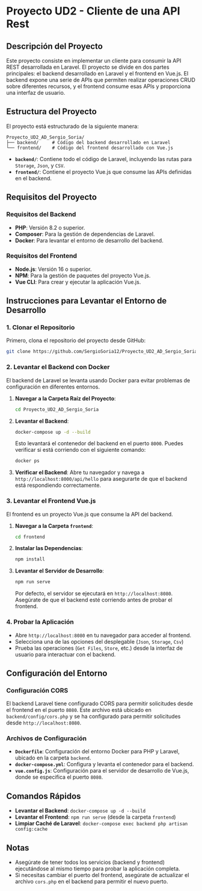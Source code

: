 # Proyecto UD2 - Cliente de una API Rest

## Descripción del Proyecto
Este proyecto consiste en implementar un cliente para consumir la API REST desarrollada en Laravel. El proyecto se divide en dos partes principales: el backend desarrollado en Laravel y el frontend en Vue.js. El backend expone una serie de APIs que permiten realizar operaciones CRUD sobre diferentes recursos, y el frontend consume esas APIs y proporciona una interfaz de usuario.

## Estructura del Proyecto
El proyecto está estructurado de la siguiente manera:

```
Proyecto_UD2_AD_Sergio_Soria/
├── backend/     # Código del backend desarrollado en Laravel
└── frontend/    # Código del frontend desarrollado con Vue.js
```

- **`backend/`**: Contiene todo el código de Laravel, incluyendo las rutas para `Storage`, `Json`, y `CSV`.
- **`frontend/`**: Contiene el proyecto Vue.js que consume las APIs definidas en el backend.

## Requisitos del Proyecto

### Requisitos del Backend
- **PHP**: Versión 8.2 o superior.
- **Composer**: Para la gestión de dependencias de Laravel.
- **Docker**: Para levantar el entorno de desarrollo del backend.

### Requisitos del Frontend
- **Node.js**: Versión 16 o superior.
- **NPM**: Para la gestión de paquetes del proyecto Vue.js.
- **Vue CLI**: Para crear y ejecutar la aplicación Vue.js.

## Instrucciones para Levantar el Entorno de Desarrollo

### 1. Clonar el Repositorio
Primero, clona el repositorio del proyecto desde GitHub:

```sh
git clone https://github.com/SergioSoria12/Proyecto_UD2_AD_Sergio_Soria.git
```

### 2. Levantar el Backend con Docker
El backend de Laravel se levanta usando Docker para evitar problemas de configuración en diferentes entornos.

1. **Navegar a la Carpeta Raíz del Proyecto**:
   
   ```sh
   cd Proyecto_UD2_AD_Sergio_Soria
   ```

2. **Levantar el Backend**:

   ```sh
   docker-compose up -d --build
   ```

   Esto levantará el contenedor del backend en el puerto `8000`. Puedes verificar si está corriendo con el siguiente comando:

   ```sh
   docker ps
   ```

3. **Verificar el Backend**:
   Abre tu navegador y navega a `http://localhost:8000/api/hello` para asegurarte de que el backend está respondiendo correctamente.

### 3. Levantar el Frontend Vue.js
El frontend es un proyecto Vue.js que consume la API del backend.

1. **Navegar a la Carpeta `frontend`**:

   ```sh
   cd frontend
   ```

2. **Instalar las Dependencias**:

   ```sh
   npm install
   ```

3. **Levantar el Servidor de Desarrollo**:

   ```sh
   npm run serve
   ```

   Por defecto, el servidor se ejecutará en `http://localhost:8080`. Asegúrate de que el backend esté corriendo antes de probar el frontend.

### 4. Probar la Aplicación
- Abre `http://localhost:8080` en tu navegador para acceder al frontend.
- Selecciona una de las opciones del desplegable (`Json`, `Storage`, `Csv`)
- Prueba las operaciones (`Get Files`, `Store`, etc.) desde la interfaz de usuario para interactuar con el backend.

## Configuración del Entorno

### Configuración CORS
El backend Laravel tiene configurado CORS para permitir solicitudes desde el frontend en el puerto `8080`. Este archivo está ubicado en `backend/config/cors.php` y se ha configurado para permitir solicitudes desde `http://localhost:8080`.

### Archivos de Configuración
- **`Dockerfile`**: Configuración del entorno Docker para PHP y Laravel, ubicado en la carpeta `backend`.
- **`docker-compose.yml`**: Configura y levanta el contenedor para el backend.
- **`vue.config.js`**: Configuración para el servidor de desarrollo de Vue.js, donde se especifica el puerto `8080`.

## Comandos Rápidos
- **Levantar el Backend**: `docker-compose up -d --build`
- **Levantar el Frontend**: `npm run serve` (desde la carpeta `frontend`)
- **Limpiar Caché de Laravel**: `docker-compose exec backend php artisan config:cache`

## Notas
- Asegúrate de tener todos los servicios (backend y frontend) ejecutándose al mismo tiempo para probar la aplicación completa.
- Si necesitas cambiar el puerto del frontend, asegúrate de actualizar el archivo `cors.php` en el backend para permitir el nuevo puerto.
